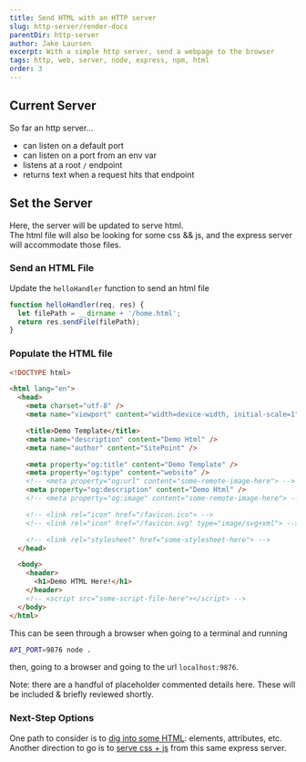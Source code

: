 ```yaml
---
title: Send HTML with an HTTP server
slug: http-server/render-docs
parentDir: http-server
author: Jake Laursen
excerpt: With a simple http server, send a webpage to the browser
tags: http, web, server, node, express, npm, html
order: 3
---
```


## Current Server

So far an http server...

- can listen on a default port
- can listen on a port from an env var
- listens at a root `/` endpoint
- returns text when a request hits that endpoint

## Set the Server

Here, the server will be updated to serve html.  
The html file will also be looking for some css && js, and the express server will accommodate those files.

### Send an HTML File

Update the `helloHandler` function to send an html file

```javascript
function helloHandler(req, res) {
  let filePath = __dirname + '/home.html';
  return res.sendFile(filePath);
}
```

### Populate the HTML file

```html
<!DOCTYPE html>

<html lang="en">
  <head>
    <meta charset="utf-8" />
    <meta name="viewport" content="width=device-width, initial-scale=1" />

    <title>Demo Template</title>
    <meta name="description" content="Demo Html" />
    <meta name="author" content="SitePoint" />

    <meta property="og:title" content="Demo Template" />
    <meta property="og:type" content="website" />
    <!-- <meta property="og:url" content="some-remote-image-here"> -->
    <meta property="og:description" content="Demo Html" />
    <!-- <meta property="og:image" content="some-remote-image-here"> -->

    <!-- <link rel="icon" href="/favicon.ico"> -->
    <!-- <link rel="icon" href="/favicon.svg" type="image/svg+xml"> -->

    <!-- <link rel="stylesheet" href="some-stylesheet-here"> -->
  </head>

  <body>
    <header>
      <h1>Demo HTML Here!</h1>
    </header>
    <!-- <script src="some-script-file-here"></script> -->
  </body>
</html>
```

This can be seen through a browser when going to a terminal and running

```bash
API_PORT=9876 node .
```

then, going to a browser and going to the url
`localhost:9876`.

Note: there are a handful of placeholder commented details here. These will be included & briefly reviewed shortly.

### Next-Step Options

One path to consider is to [dig into some HTML](./../html): elements, attributes, etc.  
Another direction to go is to [serve css + js](./styling-and-interaction) from this same express server.
